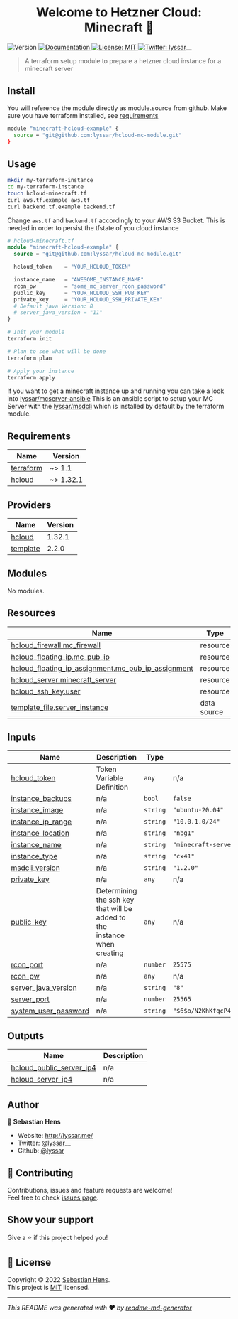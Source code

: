 <h1 align="center">Welcome to Hetzner Cloud: Minecraft 👋</h1>
<p>
  <img alt="Version" src="https://img.shields.io/badge/version-1.0.0-blue.svg?cacheSeconds=2592000" />
  <a href="./docs" target="_blank">
    <img alt="Documentation" src="https://img.shields.io/badge/documentation-yes-brightgreen.svg" />
  </a>
  <a href="https://opensource.org/licenses/MIT" target="_blank">
    <img alt="License: MIT" src="https://img.shields.io/badge/License-MIT-yellow.svg" />
  </a>
  <a href="https://twitter.com/lyssar__" target="_blank">
    <img alt="Twitter: lyssar__" src="https://img.shields.io/twitter/follow/lyssar__.svg?style=social" />
  </a>
</p>

> A terraform setup module to prepare a hetzner cloud instance for a minecraft server

## Install


You will reference the module directly as module.source from github. Make sure you 
have terraform installed, see [requirements](#requirements)

```sh
module "minecraft-hcloud-example" {
  source = "git@github.com:lyssar/hcloud-mc-module.git"
}
```

## Usage

```sh
mkdir my-terraform-instance
cd my-terraform-instance
touch hcloud-minecraft.tf
curl aws.tf.example aws.tf
curl backend.tf.example backend.tf
```

Change `aws.tf` and `backend.tf` accordingly to your AWS S3 Bucket. This is needed in order to persist
the tfstate of you cloud instance

```terraform
# hcloud-minecraft.tf
module "minecraft-hcloud-example" {
  source = "git@github.com:lyssar/hcloud-mc-module.git"

  hcloud_token    = "YOUR_HCLOUD_TOKEN"

  instance_name   = "AWESOME_INSTANCE_NAME"
  rcon_pw         = "some_mc_server_rcon_password"
  public_key      = "YOUR_HCLOUD_SSH_PUB_KEY"
  private_key     = "YOUR_HCLOUD_SSH_PRIVATE_KEY"
  # Default java Version: 8
  # server_java_version = "11"
}
```

```sh
# Init your module
terraform init

# Plan to see what will be done
terraform plan 

# Apply your instance
terraform apply
```

If you want to get a minecraft instance up and running you can take a look into [lyssar/mcserver-ansible](https://github.com/lyssar/mcserver-ansible)
This is an ansible script to setup your MC Server with the [lyssar/msdcli](https://github.com/lyssar/msdcli) which is installed by default by the
terraform module.

## Requirements

| Name | Version |
|------|---------|
| <a name="requirement_terraform"></a> [terraform](#requirement\_terraform) | ~> 1.1 |
| <a name="requirement_hcloud"></a> [hcloud](#requirement\_hcloud) | ~> 1.32.1 |

## Providers

| Name | Version |
|------|---------|
| <a name="provider_hcloud"></a> [hcloud](#provider\_hcloud) | 1.32.1 |
| <a name="provider_template"></a> [template](#provider\_template) | 2.2.0 |

## Modules

No modules.

## Resources

| Name | Type |
|------|------|
| [hcloud_firewall.mc_firewall](https://registry.terraform.io/providers/hetznercloud/hcloud/latest/docs/resources/firewall) | resource |
| [hcloud_floating_ip.mc_pub_ip](https://registry.terraform.io/providers/hetznercloud/hcloud/latest/docs/resources/floating_ip) | resource |
| [hcloud_floating_ip_assignment.mc_pub_ip_assignment](https://registry.terraform.io/providers/hetznercloud/hcloud/latest/docs/resources/floating_ip_assignment) | resource |
| [hcloud_server.minecraft_server](https://registry.terraform.io/providers/hetznercloud/hcloud/latest/docs/resources/server) | resource |
| [hcloud_ssh_key.user](https://registry.terraform.io/providers/hetznercloud/hcloud/latest/docs/resources/ssh_key) | resource |
| [template_file.server_instance](https://registry.terraform.io/providers/hashicorp/template/latest/docs/data-sources/file) | data source |

## Inputs

| Name | Description | Type | Default | Required |
|------|-------------|------|---------|:--------:|
| <a name="input_hcloud_token"></a> [hcloud\_token](#input\_hcloud\_token) | Token Variable Definition | `any` | n/a | yes |
| <a name="input_instance_backups"></a> [instance\_backups](#input\_instance\_backups) | n/a | `bool` | `false` | no |
| <a name="input_instance_image"></a> [instance\_image](#input\_instance\_image) | n/a | `string` | `"ubuntu-20.04"` | no |
| <a name="input_instance_ip_range"></a> [instance\_ip\_range](#input\_instance\_ip\_range) | n/a | `string` | `"10.0.1.0/24"` | no |
| <a name="input_instance_location"></a> [instance\_location](#input\_instance\_location) | n/a | `string` | `"nbg1"` | no |
| <a name="input_instance_name"></a> [instance\_name](#input\_instance\_name) | n/a | `string` | `"minecraft-server"` | no |
| <a name="input_instance_type"></a> [instance\_type](#input\_instance\_type) | n/a | `string` | `"cx41"` | no |
| <a name="input_msdcli_version"></a> [msdcli\_version](#input\_msdcli\_version) | n/a | `string` | `"1.2.0"` | no |
| <a name="input_private_key"></a> [private\_key](#input\_private\_key) | n/a | `any` | n/a | yes |
| <a name="input_public_key"></a> [public\_key](#input\_public\_key) | Determining the ssh key that will be added to the instance when creating | `any` | n/a | yes |
| <a name="input_rcon_port"></a> [rcon\_port](#input\_rcon\_port) | n/a | `number` | `25575` | no |
| <a name="input_rcon_pw"></a> [rcon\_pw](#input\_rcon\_pw) | n/a | `any` | n/a | yes |
| <a name="input_server_java_version"></a> [server\_java\_version](#input\_server\_java\_version) | n/a | `string` | `"8"` | no |
| <a name="input_server_port"></a> [server\_port](#input\_server\_port) | n/a | `number` | `25565` | no |
| <a name="input_system_user_password"></a> [system\_user\_password](#input\_system\_user\_password) | n/a | `string` | `"$6$o/N2KhKfqcP4$4mGl9UobHJR/67A1Z.Pf8Mrc.1ziWqUe6Lr6f9lwukQHPdaNKSfeAcbPpxD71E6AgRFhRp8vtLjgd0laDK.yJ."` | no |

## Outputs

| Name | Description |
|------|-------------|
| <a name="output_hcloud_public_server_ip4"></a> [hcloud\_public\_server\_ip4](#output\_hcloud\_public\_server\_ip4) | n/a |
| <a name="output_hcloud_server_ip4"></a> [hcloud\_server\_ip4](#output\_hcloud\_server\_ip4) | n/a |


## Author

👤 **Sebastian Hens**

* Website: http://lyssar.me/
* Twitter: [@lyssar__](https://twitter.com/lyssar__)
* Github: [@lyssar](https://github.com/lyssar)

## 🤝 Contributing

Contributions, issues and feature requests are welcome!<br />Feel free to check [issues page](https://github.com/lyssar/hcloud-mc-module/issues). 

## Show your support

Give a ⭐️ if this project helped you!

## 📝 License

Copyright © 2022 [Sebastian Hens](https://github.com/lyssar).<br />
This project is [MIT](https://opensource.org/licenses/MIT) licensed.

***
_This README was generated with ❤️ by [readme-md-generator](https://github.com/kefranabg/readme-md-generator)_
